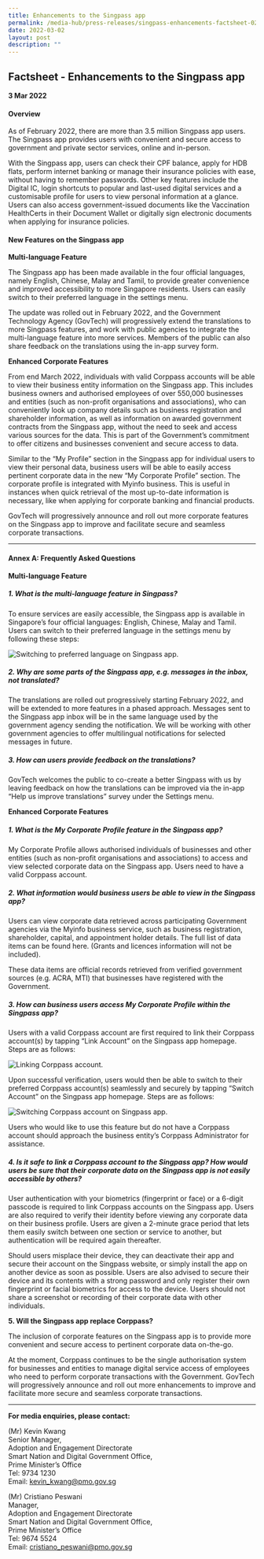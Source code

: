 ```yaml
---
title: Enhancements to the Singpass app
permalink: /media-hub/press-releases/singpass-enhancements-factsheet-02032022
date: 2022-03-02
layout: post
description: ""
---
```

## Factsheet - Enhancements to the Singpass app

**3 Mar 2022**

#### Overview

As of February 2022, there are more than 3.5 million Singpass app users. The Singpass app provides users with convenient and secure access to government and private sector services, online and in-person.

With the Singpass app, users can check their CPF balance, apply for HDB flats, perform internet banking or manage their insurance policies with ease, without having to remember passwords. Other key features include the Digital IC, login shortcuts to popular and last-used digital services and a customisable profile for users to view personal information at a glance. Users can also access government-issued documents like the Vaccination HealthCerts in their Document Wallet or digitally sign electronic documents when applying for insurance policies.

#### New Features on the Singpass app 

**Multi-language Feature**

The Singpass app has been made available in the four official languages, namely English, Chinese, Malay and Tamil, to provide greater convenience and improved accessibility to more Singapore residents. Users can easily switch to their preferred language in the settings menu.

The update was rolled out in February 2022, and the Government Technology Agency (GovTech) will progressively extend the translations to more Singpass features, and work with public agencies to integrate the multi-language feature into more services. Members of the public can also share feedback on the translations using the in-app survey form.

**Enhanced Corporate Features**

From end March 2022, individuals with valid Corppass accounts will be able to view their business entity information on the Singpass app. This includes business owners and authorised employees of over 550,000 businesses and entities (such as non-profit organisations and associations), who can conveniently look up company details such as business registration and shareholder information, as well as information on awarded government contracts from the Singpass app, without the need to seek and access various sources for the data. This is part of the Government’s commitment to offer citizens and businesses convenient and secure access to data.

Similar to the “My Profile” section in the Singpass app for individual users to view their personal data, business users will be able to easily access pertinent corporate data in the new “My Corporate Profile” section. The corporate profile is integrated with Myinfo business. This is useful in instances when quick retrieval of the most up-to-date information is necessary, like when applying for corporate banking and financial products.

GovTech will progressively announce and roll out more corporate features on the Singpass app to improve and facilitate secure and seamless corporate transactions.

_______

#### Annex A: Frequently Asked Questions

**Multi-language Feature**

##### 1. What is the multi-language feature in Singpass?

To ensure services are easily accessible, the Singpass app is available in Singapore’s four official languages: English, Chinese, Malay and Tamil. Users can switch to their preferred language in the settings menu by following these steps:

![Switching to preferred language on Singpass app.](/images/media-hub/press-release/2022/switch-to-preferred-language-on-Singpass-app.jpg)

##### 2. Why are some parts of the Singpass app, e.g. messages in the inbox, not translated?

The translations are rolled out progressively starting February 2022, and will be extended to more features in a phased approach.
Messages sent to the Singpass app inbox will be in the same language used by the government agency sending the notification. We will be working with other government agencies to offer multilingual notifications for selected messages in future.

##### 3. How can users provide feedback on the translations?

GovTech welcomes the public to co-create a better Singpass with us by leaving feedback on how the translations can be improved via the in-app “Help us improve translations” survey under the Settings menu.

**Enhanced Corporate Features**

##### 1. What is the My Corporate Profile feature in the Singpass app?

My Corporate Profile allows authorised individuals of businesses and other entities (such as non-profit organisations and associations) to access and view selected corporate data on the Singpass app. Users need to have a valid Corppass account.

##### 2. What information would business users be able to view in the Singpass app?

Users can view corporate data retrieved across participating Government agencies via the Myinfo business service, such as business registration, shareholder, capital, and appointment holder details. The full list of data items can be found here. (Grants and licences information will not be included).

These data items are official records retrieved from verified government sources (e.g. ACRA, MTI) that businesses have registered with the Government.

##### 3. How can business users access My Corporate Profile within the Singpass app?

Users with a valid Corppass account are first required to link their Corppass account(s) by tapping “Link Account” on the Singpass app homepage. Steps are as follows:

![Linking Corppass account.](/images/media-hub/press-release/2022/linking-Corppass-account.jpg)

Upon successful verification, users would then be able to switch to their preferred Corppass account(s) seamlessly and securely by tapping “Switch Account” on the Singpass app homepage. Steps are as follows:

![Switching Corppass account on Singpass app.](/images/media-hub/press-release/2022/switching-corppass-account-on-Singpass-app.jpg)

Users who would like to use this feature but do not have a Corppass account should approach the business entity’s Corppass Administrator for assistance.

##### 4. Is it safe to link a Corppass account to the Singpass app? How would users be sure that their corporate data on the Singpass app is not easily accessible by others?

User authentication with your biometrics (fingerprint or face) or a 6-digit passcode is required to link Corppass accounts on the Singpass app. Users are also required to verify their identity before viewing any corporate data on their business profile.
Users are given a 2-minute grace period that lets them easily switch between one section or service to another, but authentication will be required again thereafter.

Should users misplace their device, they can deactivate their app and secure their account on the Singpass website, or simply install the app on another device as soon as possible.
Users are also advised to secure their device and its contents with a strong password and only register their own fingerprint or facial biometrics for access to the device. Users should not share a screenshot or recording of their corporate data with other individuals.

**5. Will the Singpass app replace Corppass?**

The inclusion of corporate features on the Singpass app is to provide more convenient and secure access to pertinent corporate data on-the-go.

At the moment, Corppass continues to be the single authorisation system for businesses and entities to manage digital service access of employees who need to perform corporate transactions with the Government. GovTech will progressively announce and roll out more enhancements to improve and facilitate more secure and seamless corporate transactions.

_______

**For media enquiries, please contact:**

(Mr) Kevin Kwang<br>
Senior Manager,<br>
Adoption and Engagement Directorate<br>
Smart Nation and Digital Government Office, <br>
Prime Minister’s Office<br>
Tel: 9734 1230<br>
Email: [kevin_kwang@pmo.gov.sg](mailto:kevin_kwang@pmo.gov.sg)

(Mr) Cristiano Peswani<br>
Manager, <br>
Adoption and Engagement Directorate<br>
Smart Nation and Digital Government Office, <br>
Prime Minister’s Office<br>
Tel: 9674 5524<br>
Email: [cristiano_peswani@pmo.gov.sg](mailto:cristiano_peswani@pmo.gov.sg)
